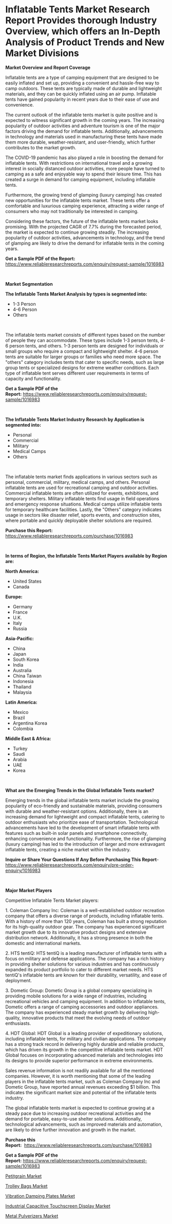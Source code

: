 <p><h1>Inflatable Tents Market Research Report Provides thorough Industry Overview, which offers an In-Depth Analysis of Product Trends and New Market Divisions</h1></p><p><strong>Market Overview and Report Coverage</strong></p>
<p><p>Inflatable tents are a type of camping equipment that are designed to be easily inflated and set up, providing a convenient and hassle-free way to camp outdoors. These tents are typically made of durable and lightweight materials, and they can be quickly inflated using an air pump. Inflatable tents have gained popularity in recent years due to their ease of use and convenience.</p><p>The current outlook of the inflatable tents market is quite positive and is expected to witness significant growth in the coming years. The increasing popularity of outdoor activities and adventure tourism is one of the major factors driving the demand for inflatable tents. Additionally, advancements in technology and materials used in manufacturing these tents have made them more durable, weather-resistant, and user-friendly, which further contributes to the market growth.</p><p>The COVID-19 pandemic has also played a role in boosting the demand for inflatable tents. With restrictions on international travel and a growing interest in socially distanced outdoor activities, more people have turned to camping as a safe and enjoyable way to spend their leisure time. This has created a surge in demand for camping equipment, including inflatable tents.</p><p>Furthermore, the growing trend of glamping (luxury camping) has created new opportunities for the inflatable tents market. These tents offer a comfortable and luxurious camping experience, attracting a wider range of consumers who may not traditionally be interested in camping.</p><p>Considering these factors, the future of the inflatable tents market looks promising. With the projected CAGR of 7.7% during the forecasted period, the market is expected to continue growing steadily. The increasing popularity of outdoor activities, advancements in technology, and the trend of glamping are likely to drive the demand for inflatable tents in the coming years.</p></p>
<p><strong>Get a Sample PDF of the Report:</strong> <a href="https://www.reliableresearchreports.com/enquiry/request-sample/1016983">https://www.reliableresearchreports.com/enquiry/request-sample/1016983</a></p>
<p>&nbsp;</p>
<p><strong>Market Segmentation</strong></p>
<p><strong>The Inflatable Tents Market Analysis by types is segmented into:</strong></p>
<p><ul><li>1-3 Person</li><li>4-6 Person</li><li>Others</li></ul></p>
<p>&nbsp;</p>
<p><p>The inflatable tents market consists of different types based on the number of people they can accommodate. These types include 1-3 person tents, 4-6 person tents, and others. 1-3 person tents are designed for individuals or small groups who require a compact and lightweight shelter. 4-6 person tents are suitable for larger groups or families who need more space. The "others" category includes tents that cater to specific needs, such as large group tents or specialized designs for extreme weather conditions. Each type of inflatable tent serves different user requirements in terms of capacity and functionality.</p></p>
<p><strong>Get a Sample PDF of the Report:</strong>&nbsp;<a href="https://www.reliableresearchreports.com/enquiry/request-sample/1016983">https://www.reliableresearchreports.com/enquiry/request-sample/1016983</a></p>
<p>&nbsp;</p>
<p><strong>The Inflatable Tents Market Industry Research by Application is segmented into:</strong></p>
<p><ul><li>Personal</li><li>Commercial</li><li>Military</li><li>Medical Camps</li><li>Others</li></ul></p>
<p>&nbsp;</p>
<p><p>The inflatable tents market finds applications in various sectors such as personal, commercial, military, medical camps, and others. Personal inflatable tents are used for recreational camping and outdoor activities. Commercial inflatable tents are often utilized for events, exhibitions, and temporary shelters. Military inflatable tents find usage in field operations and emergency response situations. Medical camps utilize inflatable tents for temporary healthcare facilities. Lastly, the "Others" category indicates usage in sectors like disaster relief, sports events, and construction sites, where portable and quickly deployable shelter solutions are required.</p></p>
<p><strong>Purchase this Report:</strong>&nbsp; <a href="https://www.reliableresearchreports.com/purchase/1016983">https://www.reliableresearchreports.com/purchase/1016983</a></p>
<p>&nbsp;</p>
<p><strong>In terms of Region, the Inflatable Tents Market Players available by Region are:</strong></p>
<p>
    <p> <strong> North America: </strong>
        <ul>
            <li>United States</li>
            <li>Canada</li>
        </ul>
        </p> 
    <p> <strong> Europe: </strong>
        <ul>
            <li>Germany</li>
            <li>France</li>
            <li>U.K.</li>
            <li>Italy</li>
            <li>Russia</li>
        </ul>
        </p> 
    <p> <strong> Asia-Pacific: </strong>
        <ul>
            <li>China</li>
            <li>Japan</li>
            <li>South Korea</li>
            <li>India</li>
            <li>Australia</li>
            <li>China Taiwan</li>
            <li>Indonesia</li>
            <li>Thailand</li>
            <li>Malaysia</li>
        </ul>
        </p> 
    <p> <strong> Latin America: </strong>
        <ul>
            <li>Mexico</li>
            <li>Brazil</li>
            <li>Argentina Korea</li>
            <li>Colombia</li>
        </ul>
        </p> 
    <p> <strong> Middle East & Africa: </strong>
        <ul>
            <li>Turkey</li>
            <li>Saudi</li>
            <li>Arabia</li>
            <li>UAE</li>
            <li>Korea</li>
        </ul>
    </p>
    </p>
<p>&nbsp;</p>
<p><strong>What are the Emerging Trends in the Global Inflatable Tents market?</strong></p>
<p><p>Emerging trends in the global inflatable tents market include the growing popularity of eco-friendly and sustainable materials, providing consumers with durable and weather-resistant options. Additionally, there is an increasing demand for lightweight and compact inflatable tents, catering to outdoor enthusiasts who prioritize ease of transportation. Technological advancements have led to the development of smart inflatable tents with features such as built-in solar panels and smartphone connectivity, enhancing convenience and functionality. Furthermore, the rise of glamping (luxury camping) has led to the introduction of larger and more extravagant inflatable tents, creating a niche market within the industry.</p></p>
<p><strong>Inquire or Share Your Questions If Any Before Purchasing This Report</strong>- <a href="https://www.reliableresearchreports.com/enquiry/pre-order-enquiry/1016983">https://www.reliableresearchreports.com/enquiry/pre-order-enquiry/1016983</a></p>
<p>&nbsp;</p>
<p><strong>Major Market Players</strong></p>
<p><p>Competitive Inflatable Tents Market players:</p><p>1. Coleman Company Inc: Coleman is a well-established outdoor recreation company that offers a diverse range of products, including inflatable tents. With a history of more than 120 years, Coleman has built a strong reputation for its high-quality outdoor gear. The company has experienced significant market growth due to its innovative product designs and extensive distribution network. Additionally, it has a strong presence in both the domestic and international markets.</p><p>2. HTS tentiQ: HTS tentiQ is a leading manufacturer of inflatable tents with a focus on military and defense applications. The company has a rich history in providing shelter solutions for various industries and has continuously expanded its product portfolio to cater to different market needs. HTS tentiQ's inflatable tents are known for their durability, versatility, and ease of deployment.</p><p>3. Dometic Group: Dometic Group is a global company specializing in providing mobile solutions for a wide range of industries, including recreational vehicles and camping equipment. In addition to inflatable tents, Dometic offers a range of camping accessories and outdoor appliances. The company has experienced steady market growth by delivering high-quality, innovative products that meet the evolving needs of outdoor enthusiasts.</p><p>4. HDT Global: HDT Global is a leading provider of expeditionary solutions, including inflatable tents, for military and civilian applications. The company has a strong track record in delivering highly durable and reliable products, which has driven its growth in the competitive inflatable tents market. HDT Global focuses on incorporating advanced materials and technologies into its designs to provide superior performance in extreme environments.</p><p>Sales revenue information is not readily available for all the mentioned companies. However, it is worth mentioning that some of the leading players in the inflatable tents market, such as Coleman Company Inc and Dometic Group, have reported annual revenues exceeding $1 billion. This indicates the significant market size and potential of the inflatable tents industry.</p><p>The global inflatable tents market is expected to continue growing at a steady pace due to increasing outdoor recreational activities and the demand for portable, easy-to-use shelter solutions. Additionally, technological advancements, such as improved materials and automation, are likely to drive further innovation and growth in the market.</p></p>
<p><strong>Purchase this Report:</strong>&nbsp;&nbsp;<a href="https://www.reliableresearchreports.com/purchase/1016983">https://www.reliableresearchreports.com/purchase/1016983</a></p>
<p></p>
<p><strong>Get a Sample PDF of the Report:</strong>&nbsp;<a href="https://www.reliableresearchreports.com/enquiry/request-sample/1016983">https://www.reliableresearchreports.com/enquiry/request-sample/1016983</a></p>
<p><p><a href="https://www.linkedin.com/pulse/petitgrain-market-share-amp-new-trends-analysis-report-uri9e/">Petitgrain Market</a></p><p><a href="https://github.com/Chiragrp22/Market-Research-Report-List-2/blob/main/trolley-bags-market.md">Trolley Bags Market</a></p><p><a href="https://github.com/Chiragrp23/Market-Research-Report-List-2/blob/main/vibration-damping-plates-market.md">Vibration Damping Plates Market</a></p><p><a href="https://issuu.com/reportprime-2/docs/industrial-capacitive-touchscreen-display-market-s">Industrial Capacitive Touchscreen Display Market</a></p><p><a href="https://issuu.com/reportprime-2/docs/metal-pulverizers-market-size-2030.pptx">Metal Pulverizers Market</a></p></p>